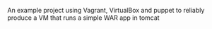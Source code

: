 An example project using Vagrant, VirtualBox and puppet to reliably produce a VM that runs a simple WAR app in tomcat
